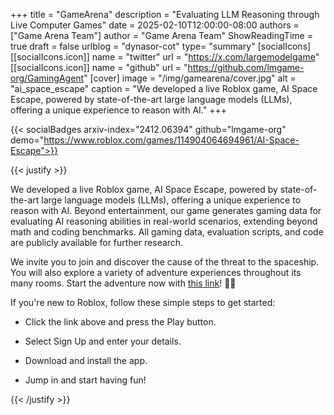 +++
title = "GameArena"
description = "Evaluating LLM Reasoning through Live Computer Games"
date = 2025-02-10T12:00:00-08:00
authors = ["Game Arena Team"]
author = "Game Arena Team"
ShowReadingTime = true
draft = false
urlblog = "dynasor-cot"
type= "summary"
[socialIcons]
    [[socialIcons.icon]]
      name = "twitter"
      url = "https://x.com/largemodelgame"
    [[socialIcons.icon]]
      name = "github"
      url = "https://github.com/lmgame-org/GamingAgent"
[cover]
      image = "/img/gamearena/cover.jpg"
      alt = "ai_space_escape"
      caption = "We developed a live Roblox game, AI Space Escape, powered by state-of-the-art large language models (LLMs), offering a unique experience to reason with AI."
+++

{{< socialBadges arxiv-index="2412.06394" github="lmgame-org" demo="https://www.roblox.com/games/114904064694961/AI-Space-Escape">}}

{{< justify >}}

We developed a live Roblox game, AI Space Escape, powered by state-of-the-art large language models (LLMs), offering a unique experience to reason with AI. Beyond entertainment, our game generates gaming data for evaluating AI reasoning abilities in real-world scenarios, extending beyond math and coding benchmarks. All gaming data, evaluation scripts, and code are publicly available for further research.

We invite you to join and discover the cause of the threat to the spaceship. You will also explore a variety of adventure experiences throughout its many rooms. Start the adventure now with [this link](https://www.roblox.com/games/114904064694961/AI-Space-Escape)! 🚀🌌

If you're new to Roblox, follow these simple steps to get started:

- Click the link above and press the Play button.

- Select Sign Up and enter your details.

- Download and install the app.

- Jump in and start having fun!


{{< /justify >}}

